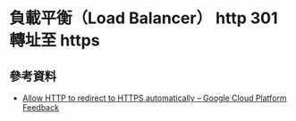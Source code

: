 # 負載平衡（Load Balancer） http 301 轉址至 https


## 參考資料
* [Allow HTTP to redirect to HTTPS automatically – Google Cloud Platform Feedback](https://googlecloudplatform.uservoice.com/forums/302616-load-balancing/suggestions/31951531-allow-http-to-redirect-to-https-automatically)
